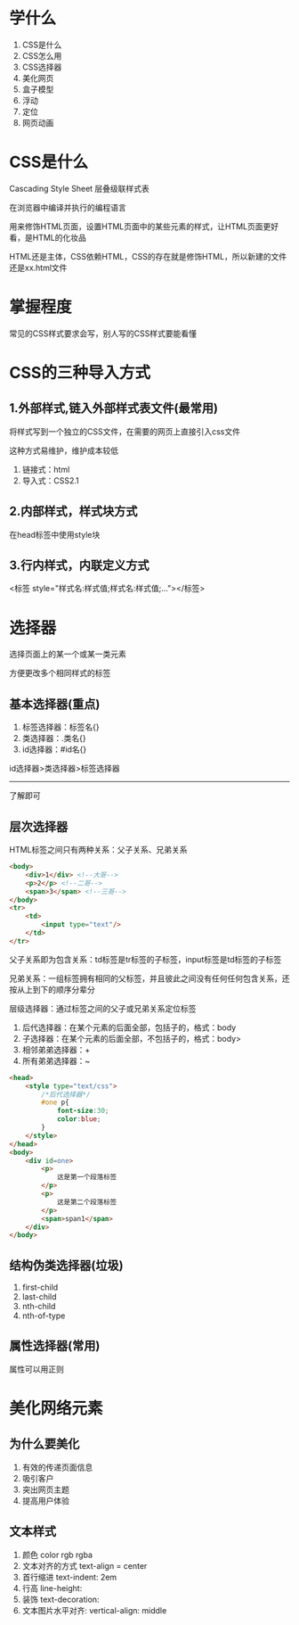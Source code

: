 # 学什么

1. CSS是什么
2. CSS怎么用
3. CSS选择器
4. 美化网页
5. 盒子模型
6. 浮动
7. 定位
8. 网页动画

# CSS是什么

Cascading Style Sheet 层叠级联样式表

在浏览器中编译并执行的编程语言

用来修饰HTML页面，设置HTML页面中的某些元素的样式，让HTML页面更好看，是HTML的化妆品

HTML还是主体，CSS依赖HTML，CSS的存在就是修饰HTML，所以新建的文件还是xx.html文件

# 掌握程度

常见的CSS样式要求会写，别人写的CSS样式要能看懂

# CSS的三种导入方式

## 1.外部样式,链入外部样式表文件(最常用)

将样式写到一个独立的CSS文件，在需要的网页上直接引入css文件

<link type="text/css" rel="stylesheet" href="css文件的路径"/>

这种方式易维护，维护成本较低

   1. 链接式：html
   2. 导入式：CSS2.1

## 2.内部样式，样式块方式

在head标签中使用style块

<head>
    <style type="text/css">
        选择器 {
            样式名:样式值;
            样式名:样式值;
            ...
        }
        选择器 {
            样式名:样式值;
            样式名:样式值;
            ...
        }
    </style>
</head>



## 3.行内样式，内联定义方式

   <标签 style="样式名:样式值;样式名:样式值;..."></标签>

# 选择器

选择页面上的某一个或某一类元素

方便更改多个相同样式的标签

## 基本选择器(重点)

1. 标签选择器：标签名{}
2. 类选择器：.类名{}
3. id选择器：#id名{}

id选择器>类选择器>标签选择器

---

了解即可

## 层次选择器

HTML标签之间只有两种关系：父子关系、兄弟关系



``` html
<body>
    <div>1</div> <!--大哥-->
    <p>2</p> <!--二哥-->
    <span>3</span> <!--三哥-->
</body>
<tr>
	<td>
    	<input type="text"/>	
    </td>
</tr>
```

父子关系即为包含关系：td标签是tr标签的子标签，input标签是td标签的子标签

兄弟关系：一组标签拥有相同的父标签，并且彼此之间没有任何任何包含关系，还按从上到下的顺序分辈分

层级选择器：通过标签之间的父子或兄弟关系定位标签

1. 后代选择器：在某个元素的后面全部，包括子的，格式：body 
2. 子选择器：在某个元素的后面全部，不包括子的，格式：body>
3. 相邻弟弟选择器：+
4. 所有弟弟选择器：~

```html
<head>
    <style type="text/css">
        /*后代选择器*/
        #one p{
            font-size:30;
            color:blue;
        }
    </style>
</head>
<body>
    <div id=one>
        <p>
            这是第一个段落标签
        </p>
        <p>
            这是第二个段落标签
        </p>
        <span>span1</span>
    </div>
</body>
```



## 结构伪类选择器(垃圾)

1. first-child
2. last-child
3. nth-child
4. nth-of-type

## 属性选择器(常用)

属性可以用正则

# 美化网络元素

## 为什么要美化

1. 有效的传递页面信息
2. 吸引客户
3. 突出网页主题
4. 提高用户体验

##  文本样式

1. 颜色 color rgb rgba
2. 文本对齐的方式 text-align = center
3. 首行缩进 text-indent: 2em
4. 行高 line-height:
5. 装饰 text-decoration:
6. 文本图片水平对齐: vertical-align: middle
